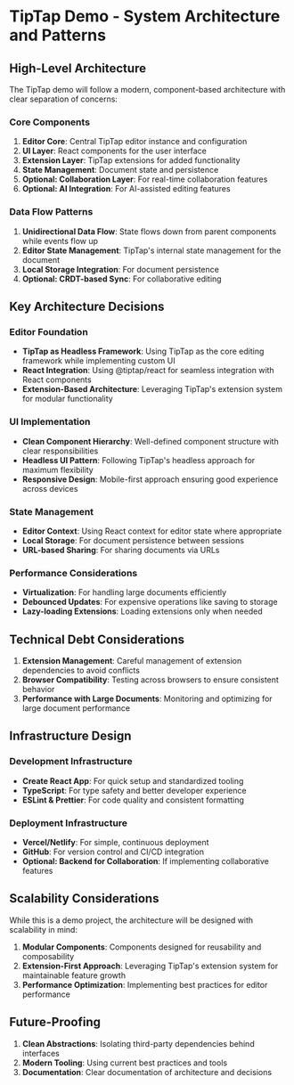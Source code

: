 # TipTap Demo - System Architecture and Patterns

## High-Level Architecture

The TipTap demo will follow a modern, component-based architecture with clear separation of concerns:

### Core Components
1. **Editor Core**: Central TipTap editor instance and configuration
2. **UI Layer**: React components for the user interface
3. **Extension Layer**: TipTap extensions for added functionality
4. **State Management**: Document state and persistence
5. **Optional: Collaboration Layer**: For real-time collaboration features
6. **Optional: AI Integration**: For AI-assisted editing features

### Data Flow Patterns
1. **Unidirectional Data Flow**: State flows down from parent components while events flow up
2. **Editor State Management**: TipTap's internal state management for the document
3. **Local Storage Integration**: For document persistence
4. **Optional: CRDT-based Sync**: For collaborative editing

## Key Architecture Decisions

### Editor Foundation
- **TipTap as Headless Framework**: Using TipTap as the core editing framework while implementing custom UI
- **React Integration**: Using @tiptap/react for seamless integration with React components
- **Extension-Based Architecture**: Leveraging TipTap's extension system for modular functionality

### UI Implementation
- **Clean Component Hierarchy**: Well-defined component structure with clear responsibilities
- **Headless UI Pattern**: Following TipTap's headless approach for maximum flexibility
- **Responsive Design**: Mobile-first approach ensuring good experience across devices

### State Management
- **Editor Context**: Using React context for editor state where appropriate
- **Local Storage**: For document persistence between sessions
- **URL-based Sharing**: For sharing documents via URLs

### Performance Considerations
- **Virtualization**: For handling large documents efficiently
- **Debounced Updates**: For expensive operations like saving to storage
- **Lazy-loading Extensions**: Loading extensions only when needed

## Technical Debt Considerations

1. **Extension Management**: Careful management of extension dependencies to avoid conflicts
2. **Browser Compatibility**: Testing across browsers to ensure consistent behavior
3. **Performance with Large Documents**: Monitoring and optimizing for large document performance

## Infrastructure Design

### Development Infrastructure
- **Create React App**: For quick setup and standardized tooling
- **TypeScript**: For type safety and better developer experience
- **ESLint & Prettier**: For code quality and consistent formatting

### Deployment Infrastructure
- **Vercel/Netlify**: For simple, continuous deployment
- **GitHub**: For version control and CI/CD integration
- **Optional: Backend for Collaboration**: If implementing collaborative features

## Scalability Considerations

While this is a demo project, the architecture will be designed with scalability in mind:

1. **Modular Components**: Components designed for reusability and composability
2. **Extension-First Approach**: Leveraging TipTap's extension system for maintainable feature growth
3. **Performance Optimization**: Implementing best practices for editor performance

## Future-Proofing

1. **Clean Abstractions**: Isolating third-party dependencies behind interfaces
2. **Modern Tooling**: Using current best practices and tools
3. **Documentation**: Clear documentation of architecture and decisions
